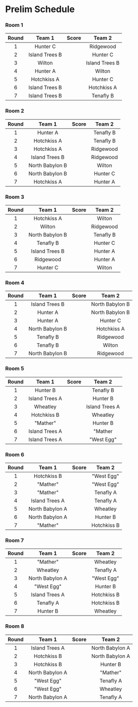 # Prelim Schedule

### Room 1

Round|Team 1|Score|Team 2
:---:|:---:|:---:|:---:
1|Hunter C||Ridgewood
2|Island Trees B||Hunter C
3|Wilton||Island Trees B
4|Hunter A||Wilton
5|Hotchkiss A||Hunter C
6|Island Trees B||Hotchkiss A
7|Island Trees B||Tenafly B

### Room 2

Round|Team 1|Score|Team 2
:---:|:---:|:---:|:---:
1|Hunter A||Tenafly B
2|Hotchkiss A||Tenafly B
3|Hotchkiss A||Ridgewood
4|Island Trees B||Ridgewood
5|North Babylon B||Wilton
6|North Babylon B||Hunter C
7|Hotchkiss A||Hunter A

### Room 3

Round|Team 1|Score|Team 2
:---:|:---:|:---:|:---:
1|Hotchkiss A||Wilton
2|Wilton||Ridgewood
3|North Babylon B||Tenafly B
4|Tenafly B||Hunter C
5|Island Trees B||Hunter A
6|Ridgewood||Hunter A
7|Hunter C||Wilton

### Room 4

Round|Team 1|Score|Team 2
:---:|:---:|:---:|:---:
1|Island Trees B||North Babylon B
2|Hunter A||North Babylon B
3|Hunter A||Hunter C
4|North Babylon B||Hotchkiss A
5|Tenafly B||Ridgewood
6|Tenafly B||Wilton
7|North Babylon B||Ridgewood

### Room 5

Round|Team 1|Score|Team 2
:---:|:---:|:---:|:---:
1|Hunter B||Tenafly B
2|Island Trees A||Hunter B
3|Wheatley||Island Trees A
4|Hotchkiss B||Wheatley
5|"Mather"||Hunter B
6|Island Trees A||"Mather
7|Island Trees A||"West Egg"

### Room 6

Round|Team 1|Score|Team 2
:---:|:---:|:---:|:---:
1|Hotchkiss B||"West Egg"
2|"Mather"||"West Egg"
3|"Mather"||Tenafly A
4|Island Trees A||Tenafly A
5|North Babylon A||Wheatley
6|North Babylon A||Hunter B
7|"Mather"||Hotchkiss B

### Room 7

Round|Team 1|Score|Team 2
:---:|:---:|:---:|:---:
1|"Mather"||Wheatley
2|Wheatley||Tenafly A
3|North Babylon A||"West Egg"
4|"West Egg"||Hunter B
5|Island Trees A||Hotchkiss B
6|Tenafly A||Hotchkiss B
7|Hunter B||Wheatley

### Room 8

Round|Team 1|Score|Team 2
:---:|:---:|:---:|:---:
1|Island Trees A||North Babylon A
2|Hotchkiss B||North Babylon A
3|Hotchkiss B||Hunter B
4|North Babylon A||"Mather"
5|"West Egg"||Tenafly A
6|"West Egg"||Wheatley
7|North Babylon A||Tenafly A